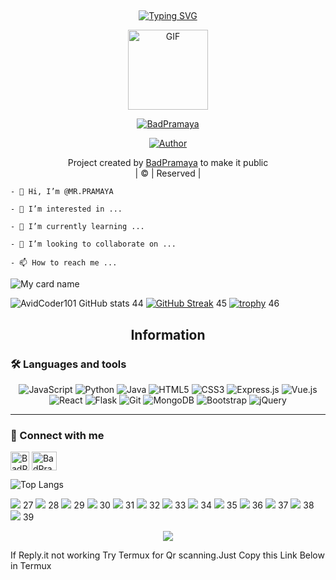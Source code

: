 ## <!-- Typing SVG -->
<p align="center">
    <a href="https://github.com/BadPramaya">
        <img
        src="https://readme-typing-svg.herokuapp.com/?size=30&width=800&lines=Welcome+To+BadPramaya+Profile."
            alt="Typing SVG"
        />
    </a>
</p>
<div align="center">
  <p align="center">
<img src="https://media.giphy.com/media/Uhl43Qa5QbhKglX8DX/giphy.gif" alt="GIF" width="128" height="128"/>
</p>
 <p align="center">
<a href="#"><img title="BadPramaya" src="https://img.shields.io/badge/Bad%20Pramaya-red?colorA=%23ff0000&colorB=%23017e40&style=for-the-badge"></a>
</p>
  <p align="center">
<a href="https://wa.me/94770611075"><img title="Author" src="https://img.shields.io/badge/Author-BadPramaya/JulieMwol?color=blue&style=for-the-badge&logo=whatsapp"></a>
</p>
</div>
<p align="center">
Project created by <a href="https://github.com/BadPramaya">BadPramaya</a> to make it public
    <br>
       | © |
        Reserved |
    <br> 
</p>


```- 👋 Hi, I’m @MR.PRAMAYA```

```- 👀 I’m interested in ...```

```- 🌱 I’m currently learning ...```

```- 💞️ I’m looking to collaborate on ...```

```- 📫 How to reach me ...```

![My card name](https://cardivo.vercel.app/api?name=©️x_ᴘʀᴀᴍᴀʏᴀ_x✅_BAD_PRAMAYA&description=Hi,%20Welcome%20To%20My%20Profile%20😈&image=https://avatarfiles.alphacoders.com/108/thumb-108886.gif?v=4&s=10?v=4&backgroundColor=%23ecf0f1&instagram=x_pramaya_x&github=BadPramaya&twitter=&pattern=leaf&colorPattern=%23eaeaea)

<!---
MR.PRAMAYA/BadPramaya is a ✨ special ✨ repository because its `README.md` (this file) appears on your GitHub profile.
You can click the Preview link to take a look at your changes.
--->
<p align="center">

![AvidCoder101 GitHub stats](https://github-readme-stats.vercel.app/api?username=BadPramaya&show_icons=true&theme=radical) 
44
[![GitHub Streak](https://github-readme-streak-stats.herokuapp.com/?user=BadPramaya&theme=radical)](https://git.io/streak-stats) 
45
[![trophy](https://github-profile-trophy.vercel.app/?username=BadPramaya)](https://github.com/ryo-ma/github-profile-trophy)
46
​



## <div align="center">Information </div>


### 🛠️ Languages and tools

<div align="center">

<img alt="JavaScript" src="https://img.shields.io/badge/javascript%20-%23323330.svg?&style=for-the-badge&logo=javascript&logoColor=%23F7DF1E"/>

<img alt="Python" src="https://img.shields.io/badge/python%20-%2314354C.svg?&style=for-the-badge&logo=python&logoColor=white"/>

<img alt="Java" src="https://img.shields.io/badge/java-%23ED8B00.svg?&style=for-the-badge&logo=java&logoColor=white"/>

<img alt="HTML5" src="https://img.shields.io/badge/html5%20-%23E34F26.svg?&style=for-the-badge&logo=html5&logoColor=white"/>

<img alt="CSS3" src="https://img.shields.io/badge/css3%20-%231572B6.svg?&style=for-the-badge&logo=css3&logoColor=white"/>

<img alt="Express.js" src="https://img.shields.io/badge/express.js%20-%23404d59.svg?&style=for-the-badge"/>

<img alt="Vue.js" src="https://img.shields.io/badge/vuejs%20-%2335495e.svg?&style=for-the-badge&logo=vue.js&logoColor=%234FC08D"/>

<img alt="React" src="https://img.shields.io/badge/react%20-%2320232a.svg?&style=for-the-badge&logo=react&logoColor=%2361DAFB"/>

<img alt="Flask" src="https://img.shields.io/badge/flask%20-%23000.svg?&style=for-the-badge&logo=flask&logoColor=white"/>

<img alt="Git" src="https://img.shields.io/badge/git%20-%23F05033.svg?&style=for-the-badge&logo=git&logoColor=white"/>

<img alt="MongoDB" src ="https://img.shields.io/badge/MongoDB-%234ea94b.svg?&style=for-the-badge&logo=mongodb&logoColor=white"/>

<img alt="Bootstrap" src="https://img.shields.io/badge/bootstrap%20-%23563D7C.svg?&style=for-the-badge&logo=bootstrap&logoColor=white"/>

<img alt="jQuery" src="https://img.shields.io/badge/jquery%20-%230769AD.svg?&style=for-the-badge&logo=jquery&logoColor=white"/>

</div>

___


	  
### 🔗 Connect with me
<!-- png icons from https://iconscout.com/ -->
<a href="https://t.me/expert_of_trx" target="blank"><img align="center" src="https://telegra.ph/file/26d2289b53f2b5f183a49.png" alt="BadPramaya" height="30" width="30" /></a>
<a href="https://www.instagram.com/x_pramaya_x" target="blank"><img align="center" src="https://raw.githubusercontent.com/rahuldkjain/github-profile-readme-generator/master/src/images/icons/Social/instagram.svg" alt="BadPramaya" height="30" width="40" /></a>


![Top Langs](https://github-readme-stats.vercel.app/api/top-langs/?username=KiZakiXD&hide=css,html&theme=tokyonight)


<a href="https://www.arduino.cc"><img src="https://img.icons8.com/fluency/48/000000/arduino.png"/></a>
27
<a href="https://aws.amazon.com"><img src="https://img.icons8.com/color/48/000000/amazon-web-services.png"/></a>
28
<a href="https://azure.microsoft.com/"><img src="https://img.icons8.com/fluency/48/000000/azure-1.png"/></a>
29
<a href="https://www.gnu.org/software/bash"><img src="https://img.icons8.com/plasticine/48/000000/bash.png"/></a>
30
<a href="https://www.docker.com"><img src="https://img.icons8.com/fluency/50/000000/docker.png"/></a>
31
<a href="https://cloud.google.com"><img src="https://img.icons8.com/fluency/48/000000/google-cloud.png"/></a>
32
<a href="https://heroku.com"><img src="https://img.icons8.com/color/48/000000/heroku.png"/></a>
33
<a href="https://www.w3.org/html"><img src="https://img.icons8.com/color/48/000000/html-5--v1.png"/></a>
34
<a href="https://www.linux.org"><img src="https://img.icons8.com/color/48/000000/linux--v1.png"/></a>
35
<a href="https://www.mongodb.com"><img src="https://img.icons8.com/color/48/000000/mongodb.png"/></a>
36
<a href="https://www.postgresql.org"><img src="https://img.icons8.com/color/48/000000/postgreesql.png"/></a>
37
<a href="https://www.python.org"><img src="https://img.icons8.com/color/48/000000/python--v1.png"/></a>
38
<a href="https://redis.io"><img src="https://img.icons8.com/color/48/000000/redis.png"/></a>
39



<div align="center">

 <img src="https://github.com/Platane/snk/raw/output/github-contribution-grid-snake.svg">

 

 <div align="left">

  

  If Reply.it not working Try Termux for Qr scanning.Just Copy this Link Below in Termux


